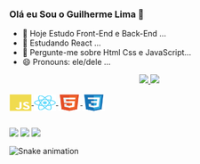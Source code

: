 ### Olá eu Sou o Guilherme Lima 👋

- 🔭 Hoje Estudo Front-End e Back-End ...
- 🌱 Estudando React ...
- 💬 Pergunte-me sobre Html Css e JavaScript...
- 😄 Pronouns: ele/dele ...


<div align="center">
  <a href="https://github.com/GuiLimaSeila">
  <img height="180em" src="https://github-readme-stats.vercel.app/api?username=GuiLimaSeila&show_icons=true&theme=dracula&include_all_commits=true&count_private=true"/>
  <img height="180em" src="https://github-readme-stats.vercel.app/api/top-langs/?username=GuiLimaSeila&layout=compact&langs_count=7&theme=dracula"/>
</div>

  <div style="display: inline_block"><br>
  <img align="center" alt="Dev-Js" height="30" width="40" src="https://raw.githubusercontent.com/devicons/devicon/master/icons/javascript/javascript-plain.svg">
  <img align="center" alt="Dev-React" height="30" width="40" src="https://raw.githubusercontent.com/devicons/devicon/master/icons/react/react-original.svg">
  <img align="center" alt="Dev-HTML" height="30" width="40" src="https://raw.githubusercontent.com/devicons/devicon/master/icons/html5/html5-original.svg">
  <img align="center" alt="Dev-CSS" height="30" width="40" src="https://raw.githubusercontent.com/devicons/devicon/master/icons/css3/css3-original.svg">
 
    
</div>
  
 ##
  
  <div> 
  <a href="https://www.instagram.com/guuil_lima?igsh=bGJuNHZzaGkxbGZi" target="_blank"><img src="https://img.shields.io/badge/-Instagram-%23E4405F?style=for-the-badge&logo=instagram&logoColor=white" target="_blank"></a> 
  <a href = "mailto:guilhermehenriquelima.564@gmail.com"><img src="https://img.shields.io/badge/-Gmail-%23333?style=for-the-badge&logo=gmail&logoColor=white" target="_blank"></a>
  <a href="AQUI VAI O LINK DO LINKEDIM" target="_blank"><img src="https://img.shields.io/badge/-LinkedIn-%230077B5?style=for-the-badge&logo=linkedin&logoColor=white" target="_blank"></a>
  
 
 
  ![Snake animation](https://github.com/GuiLimaSeila/GuiLimaSeila/blob/output/github-contribution-grid-snake.svg)
 
</div>
